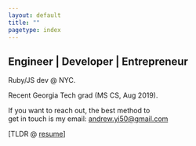 ```yaml
---
layout: default
title: ""
pagetype: index
---
```


## Engineer | Developer | Entrepreneur

<div class="bg-img profile-picture-louvre1 bg-img-circle centered"></div>

Ruby/JS dev @ NYC. 

Recent Georgia Tech grad (MS CS, Aug 2019).

If you want to reach out, the best method to <br/> get in touch is my email: <andrew.yi50@gmail.com>

[TLDR @ [resume](/resume.pdf)]